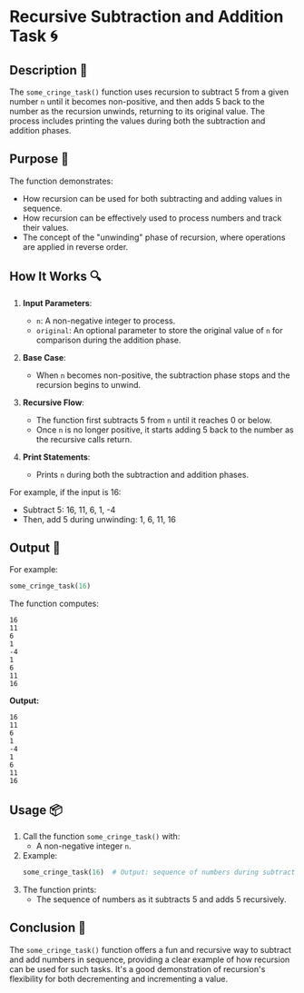 # Recursive Subtraction and Addition Task 🌀

## Description 📝

The `some_cringe_task()` function uses recursion to subtract 5 from a given number `n` until it becomes non-positive, and then adds 5 back to the number as the recursion unwinds, returning to its original value.
The process includes printing the values during both the subtraction and addition phases.

## Purpose 🎯

The function demonstrates:

-   How recursion can be used for both subtracting and adding values in sequence.
-   How recursion can be effectively used to process numbers and track their values.
-   The concept of the "unwinding" phase of recursion, where operations are applied in reverse order.

## How It Works 🔍

1. **Input Parameters**:

    - `n`: A non-negative integer to process.
    - `original`: An optional parameter to store the original value of `n` for comparison during the addition phase.

2. **Base Case**:

    - When `n` becomes non-positive, the subtraction phase stops and the recursion begins to unwind.

3. **Recursive Flow**:

    - The function first subtracts 5 from `n` until it reaches 0 or below.
    - Once `n` is no longer positive, it starts adding 5 back to the number as the recursive calls return.

4. **Print Statements**:
    - Prints `n` during both the subtraction and addition phases.

For example, if the input is 16:

-   Subtract 5: 16, 11, 6, 1, -4
-   Then, add 5 during unwinding: 1, 6, 11, 16

## Output 📜

For example:

```python
some_cringe_task(16)
```

The function computes:

```
16
11
6
1
-4
1
6
11
16
```

**Output:**

```
16
11
6
1
-4
1
6
11
16
```

## Usage 📦

1. Call the function `some_cringe_task()` with:
    - A non-negative integer `n`.
2. Example:
    ```python
    some_cringe_task(16)  # Output: sequence of numbers during subtraction and addition phases
    ```
3. The function prints:
    - The sequence of numbers as it subtracts 5 and adds 5 recursively.

## Conclusion 🚀

The `some_cringe_task()` function offers a fun and recursive way to subtract and add numbers in sequence, providing a clear example of how recursion can be used for such tasks.
It's a good demonstration of recursion's flexibility for both decrementing and incrementing a value.
